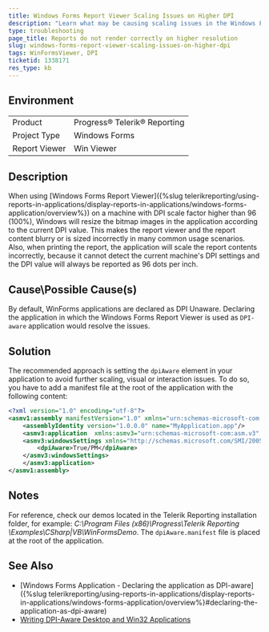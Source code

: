 ```yaml
---
title: Windows Forms Report Viewer Scaling Issues on Higher DPI
description: "Learn what may be causing scaling issues in the Windows Forms Report Viewer on higher DPI and how to fix them."
type: troubleshooting
page_title: Reports do not render correctly on higher resolution
slug: windows-forms-report-viewer-scaling-issues-on-higher-dpi
tags: WinFormsViewer, DPI
ticketid: 1338171
res_type: kb
---
```


## Environment

<table>
	<tr>
		<td>Product</td>
		<td>Progress® Telerik® Reporting</td>
	</tr>
	<tr>
		<td>Project Type</td>
		<td>Windows Forms</td>
	</tr>
	<tr>
		<td>Report Viewer</td>
		<td>Win Viewer</td>
	</tr>
</table>

## Description

When using [Windows Forms Report Viewer]({%slug telerikreporting/using-reports-in-applications/display-reports-in-applications/windows-forms-application/overview%}) on a machine with DPI scale factor higher than 96 (100%), Windows will resize the bitmap images in the application according to the current DPI value. This makes the report viewer and the report content blurry or is sized incorrectly in many common usage scenarios. Also, when printing the report, the application will scale the report contents incorrectly, because it cannot detect the current machine's DPI settings and the DPI value will always be reported as 96 dots per inch.

## Cause\Possible Cause(s)

By default, WinForms applications are declared as DPI Unaware. Declaring the application in which the Windows Forms Report Viewer is used as `DPI-aware` application would resolve the issues.

## Solution

The recommended approach is setting the `dpiAware` element in your application to avoid further scaling, visual or interaction issues.  To do so, you have to add a manifest file at the root of the application with the following content:

````XML
<?xml version="1.0" encoding="utf-8"?>
<asmv1:assembly manifestVersion="1.0" xmlns="urn:schemas-microsoft-com:asm.v1" xmlns:asmv1="urn:schemas-microsoft-com:asm.v1" xmlns:asmv2="urn:schemas-microsoft-com:asm.v2" xmlns:xsi="http://www.w3.org/2001/XMLSchema-instance">
	<assemblyIdentity version="1.0.0.0" name="MyApplication.app"/>
	<asmv3:application  xmlns:asmv3="urn:schemas-microsoft-com:asm.v3" >
	<asmv3:windowsSettings xmlns="http://schemas.microsoft.com/SMI/2005/WindowsSettings">
		<dpiAware>True/PM</dpiAware>
	</asmv3:windowsSettings>
	</asmv3:application>
</asmv1:assembly>
````

## Notes

For reference, check our demos located in the Telerik Reporting installation folder, for example: *C:\Program Files (x86)\Progress\Telerik Reporting <VERSION>\Examples\CSharp|VB\WinFormsDemo*. The `dpiAware.manifest` file is placed at the root of the application.

## See Also

* [Windows Forms Application - Declaring the application as DPI-aware]({%slug telerikreporting/using-reports-in-applications/display-reports-in-applications/windows-forms-application/overview%}#declaring-the-application-as-dpi-aware)
* [Writing DPI-Aware Desktop and Win32 Applications](https://learn.microsoft.com/en-us/windows/win32/hidpi/high-dpi-desktop-application-development-on-windows)
